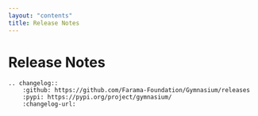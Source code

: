 ```yaml
---
layout: "contents"
title: Release Notes
---
```


# Release Notes

```{eval-rst}
.. changelog::
    :github: https://github.com/Farama-Foundation/Gymnasium/releases
    :pypi: https://pypi.org/project/gymnasium/
    :changelog-url:
```
